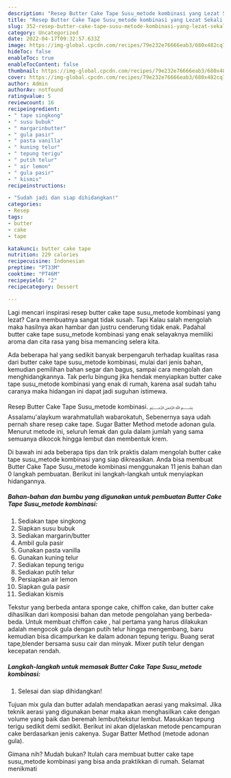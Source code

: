 ```yaml
---
description: "Resep Butter Cake Tape Susu_metode kombinasi yang Lezat Sekali , Bisa Manjain Lidah"
title: "Resep Butter Cake Tape Susu_metode kombinasi yang Lezat Sekali , Bisa Manjain Lidah"
slug: 352-resep-butter-cake-tape-susu-metode-kombinasi-yang-lezat-sekali-bisa-manjain-lidah
category: Uncategorized
date: 2022-04-17T09:32:57.633Z
image: https://img-global.cpcdn.com/recipes/79e232e76666eab3/680x482cq70/butter-cake-tape-susu_metode-kombinasi-foto-resep-utama.jpg
hideToc: false
enableToc: true
enableTocContent: false
thumbnail: https://img-global.cpcdn.com/recipes/79e232e76666eab3/680x482cq70/butter-cake-tape-susu_metode-kombinasi-foto-resep-utama.jpg
cover: https://img-global.cpcdn.com/recipes/79e232e76666eab3/680x482cq70/butter-cake-tape-susu_metode-kombinasi-foto-resep-utama.jpg
author: Admin
authorAv: notfound
ratingvalue: 5
reviewcount: 16
recipeingredient:
- " tape singkong"
- " susu bubuk"
- " margarinbutter"
- " gula pasir"
- " pasta vanilla"
- " kuning telur"
- " tepung terigu"
- " putih telur"
- " air lemon"
- " gula pasir"
- " kismis"
recipeinstructions:

- "Sudah jadi dan siap dihidangkan!"
categories:
- Resep
tags:
- butter
- cake
- tape

katakunci: butter cake tape 
nutrition: 229 calories
recipecuisine: Indonesian
preptime: "PT33M"
cooktime: "PT46M"
recipeyield: "2"
recipecategory: Dessert

---
```



Lagi mencari inspirasi resep butter cake tape susu_metode kombinasi yang lezat? Cara membuatnya sangat tidak susah. Tapi Kalau salah mengolah maka hasilnya akan hambar dan justru cenderung tidak enak. Padahal butter cake tape susu_metode kombinasi yang enak selayaknya memiliki aroma dan cita rasa yang bisa memancing selera kita.


Ada beberapa hal yang sedikit banyak berpengaruh terhadap kualitas rasa dari butter cake tape susu_metode kombinasi, mulai dari jenis bahan, kemudian pemilihan bahan segar dan bagus, sampai cara mengolah dan menghidangkannya. Tak perlu bingung jika hendak menyiapkan butter cake tape susu_metode kombinasi yang enak di rumah, karena asal sudah tahu caranya maka hidangan ini dapat jadi suguhan istimewa.

Resep Butter Cake Tape Susu_metode kombinasi. ﷽ Assalamu&#39;alaykum warahmatullah wabarokatuh, Sebenernya saya udah pernah share resep cake tape. Sugar Batter Method metode adonan gula. Menurut metode ini, seluruh lemak dan gula dalam jumlah yang sama semuanya dikocok hingga lembut dan membentuk krem.


Di bawah ini ada beberapa tips dan trik praktis dalam mengolah butter cake tape susu_metode kombinasi yang siap dikreasikan. Anda bisa membuat Butter Cake Tape Susu_metode kombinasi menggunakan 11 jenis bahan dan 0 langkah pembuatan. Berikut ini langkah-langkah untuk menyiapkan hidangannya.

<!--inarticleads1-->

##### Bahan-bahan dan bumbu yang digunakan untuk pembuatan Butter Cake Tape Susu_metode kombinasi:

1. Sediakan  tape singkong
1. Siapkan  susu bubuk
1. Sediakan  margarin/butter
1. Ambil  gula pasir
1. Gunakan  pasta vanilla
1. Gunakan  kuning telur
1. Sediakan  tepung terigu
1. Sediakan  putih telur
1. Persiapkan  air lemon
1. Siapkan  gula pasir
1. Sediakan  kismis


Tekstur yang berbeda antara sponge cake, chiffon cake, dan butter cake dihasilkan dari komposisi bahan dan metode pengolahan yang berbeda-beda. Untuk membuat chiffon cake , hal pertama yang harus dilakukan adalah mengocok gula dengan putih telur hingga mengembang, baru kemudian bisa dicampurkan ke dalam adonan tepung terigu. Buang serat tape,blender bersama susu cair dan minyak. Mixer putih telur dengan kecepatan rendah. 

<!--inarticleads2-->

##### Langkah-langkah untuk memasak Butter Cake Tape Susu_metode kombinasi:


1. Selesai dan siap dihidangkan!

Tujuan mix gula dan butter adalah mendapatkan aerasi yang maksimal. Jika teknik aerasi yang digunakan benar maka akan menghasilkan cake dengan volume yang baik dan beremah lembut/tekstur lembut. Masukkan tepung terigu sedikit demi sedikit. Berikut ini akan dijelaskan metode pencampuran cake berdasarkan jenis cakenya. Sugar Batter Method (metode adonan gula). 

Gimana nih? Mudah bukan? Itulah cara membuat butter cake tape susu_metode kombinasi yang bisa anda praktikkan di rumah. Selamat menikmati
